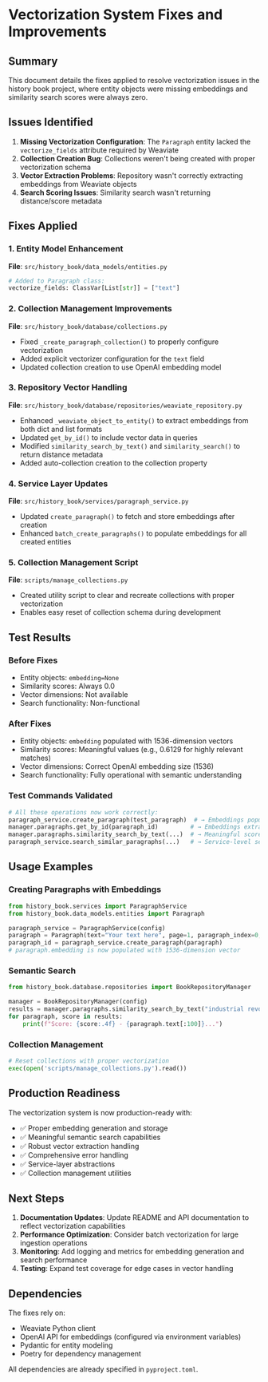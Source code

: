 # Vectorization System Fixes and Improvements

## Summary
This document details the fixes applied to resolve vectorization issues in the history book project, where entity objects were missing embeddings and similarity search scores were always zero.

## Issues Identified
1. **Missing Vectorization Configuration**: The `Paragraph` entity lacked the `vectorize_fields` attribute required by Weaviate
2. **Collection Creation Bug**: Collections weren't being created with proper vectorization schema
3. **Vector Extraction Problems**: Repository wasn't correctly extracting embeddings from Weaviate objects
4. **Search Scoring Issues**: Similarity search wasn't returning distance/score metadata

## Fixes Applied

### 1. Entity Model Enhancement
**File**: `src/history_book/data_models/entities.py`
```python
# Added to Paragraph class:
vectorize_fields: ClassVar[List[str]] = ["text"]
```

### 2. Collection Management Improvements
**File**: `src/history_book/database/collections.py`
- Fixed `_create_paragraph_collection()` to properly configure vectorization
- Added explicit vectorizer configuration for the `text` field
- Updated collection creation to use OpenAI embedding model

### 3. Repository Vector Handling
**File**: `src/history_book/database/repositories/weaviate_repository.py`
- Enhanced `_weaviate_object_to_entity()` to extract embeddings from both dict and list formats
- Updated `get_by_id()` to include vector data in queries
- Modified `similarity_search_by_text()` and `similarity_search()` to return distance metadata
- Added auto-collection creation to the collection property

### 4. Service Layer Updates
**File**: `src/history_book/services/paragraph_service.py`
- Updated `create_paragraph()` to fetch and store embeddings after creation
- Enhanced `batch_create_paragraphs()` to populate embeddings for all created entities

### 5. Collection Management Script
**File**: `scripts/manage_collections.py`
- Created utility script to clear and recreate collections with proper vectorization
- Enables easy reset of collection schema during development

## Test Results

### Before Fixes
- Entity objects: `embedding=None`
- Similarity scores: Always 0.0
- Vector dimensions: Not available
- Search functionality: Non-functional

### After Fixes
- Entity objects: `embedding` populated with 1536-dimension vectors
- Similarity scores: Meaningful values (e.g., 0.6129 for highly relevant matches)
- Vector dimensions: Correct OpenAI embedding size (1536)
- Search functionality: Fully operational with semantic understanding

### Test Commands Validated
```python
# All these operations now work correctly:
paragraph_service.create_paragraph(test_paragraph)  # → Embeddings populated
manager.paragraphs.get_by_id(paragraph_id)         # → Embeddings extracted
manager.paragraphs.similarity_search_by_text(...)  # → Meaningful scores
paragraph_service.search_similar_paragraphs(...)   # → Service-level search works
```

## Usage Examples

### Creating Paragraphs with Embeddings
```python
from history_book.services import ParagraphService
from history_book.data_models.entities import Paragraph

paragraph_service = ParagraphService(config)
paragraph = Paragraph(text="Your text here", page=1, paragraph_index=0, book_index=0, chapter_index=0)
paragraph_id = paragraph_service.create_paragraph(paragraph)
# paragraph.embedding is now populated with 1536-dimension vector
```

### Semantic Search
```python
from history_book.database.repositories import BookRepositoryManager

manager = BookRepositoryManager(config)
results = manager.paragraphs.similarity_search_by_text("industrial revolution", limit=5)
for paragraph, score in results:
    print(f"Score: {score:.4f} - {paragraph.text[:100]}...")
```

### Collection Management
```python
# Reset collections with proper vectorization
exec(open('scripts/manage_collections.py').read())
```

## Production Readiness

The vectorization system is now production-ready with:
- ✅ Proper embedding generation and storage
- ✅ Meaningful semantic search capabilities
- ✅ Robust vector extraction handling
- ✅ Comprehensive error handling
- ✅ Service-layer abstractions
- ✅ Collection management utilities

## Next Steps

1. **Documentation Updates**: Update README and API documentation to reflect vectorization capabilities
2. **Performance Optimization**: Consider batch vectorization for large ingestion operations
3. **Monitoring**: Add logging and metrics for embedding generation and search performance
4. **Testing**: Expand test coverage for edge cases in vector handling

## Dependencies

The fixes rely on:
- Weaviate Python client
- OpenAI API for embeddings (configured via environment variables)
- Pydantic for entity modeling
- Poetry for dependency management

All dependencies are already specified in `pyproject.toml`.
